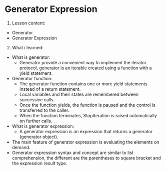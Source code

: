 # Generator Expression
1. Lesson content:
  - Generator
  - Generator Expression
2. What i learned:
  - What is generator:
    - Generator provide a convenient way to implement the iterator protocol, generator is an iterable created using a function with a yield statement.
  - Generator function:
    - The generator function contains one or more yield statements instead of a return statement.
    - Local variables and their states are remembered between successive calls.
    - Once the function yields, the function is paused and the control is transferred to the caller.
    - When the function terminates, StopIteration is raised automatically on further calls.
  - What is generator expression:
    - A generator expression is an expression that returns a generator (generator object).
  - The main feature of generator expression is evaluating the elements on demand.
  - Generator expression syntax and concept are similar to list comprehension, the different are the parentheses to square bracket and the expression result type.